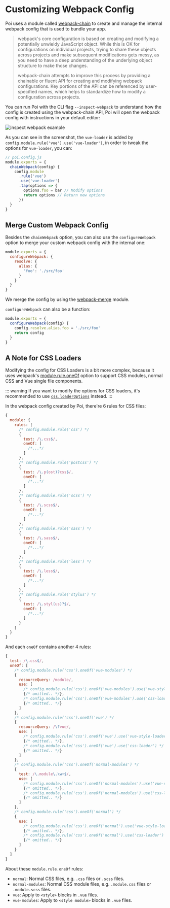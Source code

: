 # Customizing Webpack Config

Poi uses a module called [webpack-chain](https://github.com/neutrinojs/webpack-chain) to create and manage the internal webpack config that is used to bundle your app.

> webpack's core configuration is based on creating and modifying a potentially unwieldy JavaScript object. While this is OK for configurations on individual projects, trying to share these objects across projects and make subsequent modifications gets messy, as you need to have a deep understanding of the underlying object structure to make those changes.
>
> webpack-chain attempts to improve this process by providing a chainable or fluent API for creating and modifying webpack configurations. Key portions of the API can be referenced by user-specified names, which helps to standardize how to modify a configuration across projects.

You can run Poi with the CLI flag `--inspect-webpack` to understand how the config is created using the webpack-chain API, Poi will open the webpack config with instructions in your default editor:

![inspect webpack example](https://ws4.sinaimg.cn/large/006tKfTcgy1g17f42iy32j31dq0u0did.jpg)

As you can see in the screenshot, the `vue-loader` is added by `config.module.rule('vue').use('vue-loader')`, in order to tweak the options for `vue-loader`, you can:

```js
// poi.config.js
module.exports = {
  chainWebpack(config) {
    config.module
      .rule('vue')
      .use('vue-loader')
      .tap(options => {
        options.foo = bar // Modify options
        return options // Return new options
      })
  }
}
```

## Merge Custom Webpack Config

Besides the `chainWebpack` option, you can also use the `configureWebpack` option to merge your custom webpack config with the internal one:

```js
module.exports = {
  configureWebpack: {
    resolve: {
      alias: {
        'foo': './src/foo'
      }
    }
  }
}
```

We merge the config by using the [webpack-merge](https://github.com/survivejs/webpack-merge) module.

`configureWebpack` can also be a function:

```js
module.exports = {
  configureWebpack(config) {
    config.resolve.alias.foo = './src/foo'
    return config
  }
}
```

## A Note for CSS Loaders

Modifying the config for CSS Loaders is a bit more complex, because it uses webpack's [module.rule.oneOf](https://webpack.js.org/configuration/module/#ruleoneof) option to support CSS modules, normal CSS and Vue single file components.

::: warning
If you want to modify the options for CSS loaders, it's recommended to use [`css.loaderOptions`](/config.html#css-loaderoptions) instead.
:::

In the webpack config created by Poi, there're 6 rules for CSS files:

```js
{
  module: {
    rules: [
      /* config.module.rule('css') */
      {
        test: /\.css$/,
        oneOf: [
          /*...*/
        ]
      },
      /* config.module.rule('postcss') */
      {
        test: /\.p(ost)?css$/,
        oneOf: [
          /*...*/
        ]
      },
      /* config.module.rule('scss') */
      {
        test: /\.scss$/,
        oneOf: [
          /*...*/
        ]
      },
      /* config.module.rule('sass') */
      {
        test: /\.sass$/,
        oneOf: [
          /*...*/
        ]
      },
      /* config.module.rule('less') */
      {
        test: /\.less$/,
        oneOf: [
          /*...*/
        ]
      },
      /* config.module.rule('stylus') */
      {
        test: /\.styl(us)?$/,
        oneOf: [
          /*...*/
        ]
      }
    ]
  }
}
```

And each `oneOf` contains another 4 rules:

```js
{
  test: /\.css$/,
  oneOf: [
    /* config.module.rule('css').oneOf('vue-modules') */
    {
      resourceQuery: /module/,
      use: [
        /* config.module.rule('css').oneOf('vue-modules').use('vue-style-loader') */
        {/* omitted.. */},
        /* config.module.rule('css').oneOf('vue-modules').use('css-loader') */
        {/* omitted.. */}
      ]
    },
    /* config.module.rule('css').oneOf('vue') */
    {
      resourceQuery: /\?vue/,
      use: [
        /* config.module.rule('css').oneOf('vue').use('vue-style-loader') */
        {/* omitted.. */},
        /* config.module.rule('css').oneOf('vue').use('css-loader') */
        {/* omitted.. */}
      ]
    },
    /* config.module.rule('css').oneOf('normal-modules') */
    {
      test: /\.module\.\w+$/,
      use: [
        /* config.module.rule('css').oneOf('normal-modules').use('vue-style-loader') */
        {/* omitted.. */},
        /* config.module.rule('css').oneOf('normal-modules').use('css-loader') */
        {/* omitted.. */}
      ]
    },
    /* config.module.rule('css').oneOf('normal') */
    {
      use: [
        /* config.module.rule('css').oneOf('normal').use('vue-style-loader') */
        {/* omitted.. */},
        /* config.module.rule('css').oneOf('normal').use('css-loader') */
        {/* omitted.. */}
      ]
    }
  ]
}
````

About these `module.rule.oneOf` rules:

- `normal`: Normal CSS files, e.g. `.css` files or `.scss` files.
- `normal-modules`: Normal CSS module files, e.g. `.module.css` files or `.module.scss` files.
- `vue`: Apply to `<style>` blocks in `.vue` files.
- `vue-modules`: Apply to `<style module>` blocks in `.vue` files.
